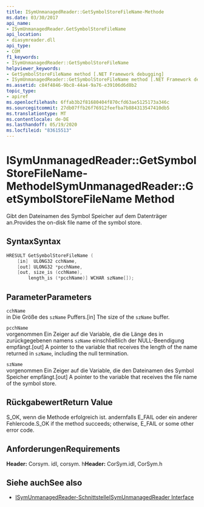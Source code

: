 ```yaml
---
title: ISymUnmanagedReader::GetSymbolStoreFileName-Methode
ms.date: 03/30/2017
api_name:
- ISymUnmanagedReader.GetSymbolStoreFileName
api_location:
- diasymreader.dll
api_type:
- COM
f1_keywords:
- ISymUnmanagedReader::GetSymbolStoreFileName
helpviewer_keywords:
- GetSymbolStoreFileName method [.NET Framework debugging]
- ISymUnmanagedReader::GetSymbolStoreFileName method [.NET Framework debugging]
ms.assetid: c84f4846-9bc8-44a4-9a76-e39106d6d8b2
topic_type:
- apiref
ms.openlocfilehash: 6ffab3b2f81680404f870cfd63ae5125173a346c
ms.sourcegitcommit: 27db07ffb26f76912feefba7b884313547410db5
ms.translationtype: MT
ms.contentlocale: de-DE
ms.lasthandoff: 05/19/2020
ms.locfileid: "83615513"
---
```

# <a name="isymunmanagedreadergetsymbolstorefilename-method"></a><span data-ttu-id="82bf4-102">ISymUnmanagedReader::GetSymbolStoreFileName-Methode</span><span class="sxs-lookup"><span data-stu-id="82bf4-102">ISymUnmanagedReader::GetSymbolStoreFileName Method</span></span>
<span data-ttu-id="82bf4-103">Gibt den Dateinamen des Symbol Speicher auf dem Datenträger an.</span><span class="sxs-lookup"><span data-stu-id="82bf4-103">Provides the on-disk file name of the symbol store.</span></span>  
  
## <a name="syntax"></a><span data-ttu-id="82bf4-104">Syntax</span><span class="sxs-lookup"><span data-stu-id="82bf4-104">Syntax</span></span>  
  
```cpp  
HRESULT GetSymbolStoreFileName (  
    [in]  ULONG32 cchName,  
    [out] ULONG32 *pcchName,  
    [out, size_is (cchName),  
        length_is (*pcchName)] WCHAR szName[]);  
```  
  
## <a name="parameters"></a><span data-ttu-id="82bf4-105">Parameter</span><span class="sxs-lookup"><span data-stu-id="82bf4-105">Parameters</span></span>  
 `cchName`  
 <span data-ttu-id="82bf4-106">in Die Größe des `szName` Puffers.</span><span class="sxs-lookup"><span data-stu-id="82bf4-106">[in] The size of the `szName` buffer.</span></span>  
  
 `pcchName`  
 <span data-ttu-id="82bf4-107">vorgenommen Ein Zeiger auf die Variable, die die Länge des in zurückgegebenen namens `szName` einschließlich der NULL-Beendigung empfängt.</span><span class="sxs-lookup"><span data-stu-id="82bf4-107">[out] A pointer to the variable that receives the length of the name returned in `szName`, including the null termination.</span></span>  
  
 `szName`  
 <span data-ttu-id="82bf4-108">vorgenommen Ein Zeiger auf die Variable, die den Dateinamen des Symbol Speicher empfängt.</span><span class="sxs-lookup"><span data-stu-id="82bf4-108">[out] A pointer to the variable that receives the file name of the symbol store.</span></span>  
  
## <a name="return-value"></a><span data-ttu-id="82bf4-109">Rückgabewert</span><span class="sxs-lookup"><span data-stu-id="82bf4-109">Return Value</span></span>  
 <span data-ttu-id="82bf4-110">S_OK, wenn die Methode erfolgreich ist. andernfalls E_FAIL oder ein anderer Fehlercode.</span><span class="sxs-lookup"><span data-stu-id="82bf4-110">S_OK if the method succeeds; otherwise, E_FAIL or some other error code.</span></span>  
  
## <a name="requirements"></a><span data-ttu-id="82bf4-111">Anforderungen</span><span class="sxs-lookup"><span data-stu-id="82bf4-111">Requirements</span></span>  
 <span data-ttu-id="82bf4-112">**Header:** Corsym. idl, corsym. h</span><span class="sxs-lookup"><span data-stu-id="82bf4-112">**Header:** CorSym.idl, CorSym.h</span></span>  
  
## <a name="see-also"></a><span data-ttu-id="82bf4-113">Siehe auch</span><span class="sxs-lookup"><span data-stu-id="82bf4-113">See also</span></span>

- [<span data-ttu-id="82bf4-114">ISymUnmanagedReader-Schnittstelle</span><span class="sxs-lookup"><span data-stu-id="82bf4-114">ISymUnmanagedReader Interface</span></span>](isymunmanagedreader-interface.md)

